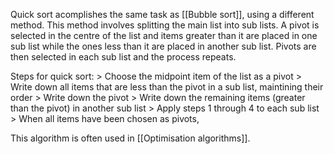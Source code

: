 Quick sort acomplishes the same task as [[Bubble sort]], using a different method. This method involves splitting the main list into sub lists. A pivot is selected in the centre of the list and items greater than it are placed in one sub list while the ones less than it are placed in another sub list. Pivots are then selected in each sub list and the process repeats.

Steps for quick sort:
\> Choose the midpoint item of the list as a pivot
\> Write down all items that are less than the pivot in a sub list, maintining their order
\> Write down the pivot
\> Write down the remaining items (greater than the pivot) in another sub list
\> Apply steps 1 through 4 to each sub list
\> When all items have been chosen as pivots,

This algorithm is often used in [[Optimisation algorithms]].